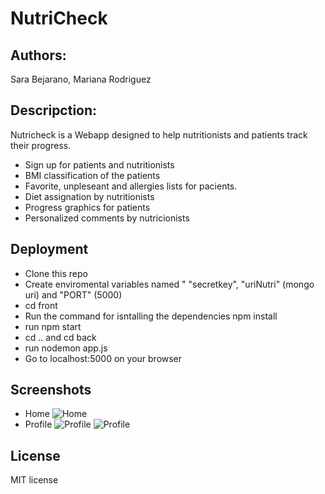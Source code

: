 # NutriCheck

## Authors:

Sara Bejarano, Mariana Rodriguez

## Descripction:

Nutricheck is a Webapp designed to help nutritionists and patients track their progress.

- Sign up for patients and nutritionists
- BMI classification of the patients
- Favorite, unpleseant and allergies lists for pacients.
- Diet assignation by nutritionists
- Progress graphics for patients
- Personalized comments by nutricionists

## Deployment

- Clone this repo
- Create enviromental variables named " "secretkey", "uriNutri" (mongo uri) and "PORT" (5000)
- cd front
- Run the command for isntalling the dependencies npm install
- run npm start
- cd .. and cd back
- run nodemon app.js
- Go to localhost:5000 on your browser

## Screenshots

- Home
  ![Home](https://i.imgur.com/5L651lC.jpg)
- Profile
  ![Profile](https://i.imgur.com/HfJh7vm.png)
  ![Profile](https://i.imgur.com/MONY2sx.png)

## License

MIT license
